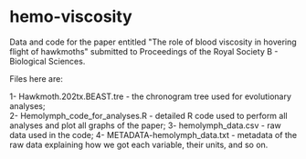 # hemo-viscosity
Data and code for the paper entitled "The role of blood viscosity in hovering flight of hawkmoths" submitted to Proceedings of the Royal Society B - Biological Sciences.

Files here are:

1- Hawkmoth.202tx.BEAST.tre - the chronogram tree used for evolutionary analyses; <br>
2- Hemolymph_code_for_analyses.R - detailed R code used to perform all analyses and plot all graphs of the paper;
3- hemolymph_data.csv - raw data used in the code;
4- METADATA-hemolymph_data.txt - metadata of the raw data explaining how we got each variable, their units, and so on.
